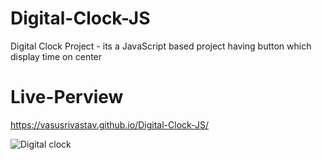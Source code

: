 # Digital-Clock-JS
Digital Clock Project - its a JavaScript based project having button which display time on center
# Live-Perview
https://vasusrivastav.github.io/Digital-Clock-JS/

![Digital clock](https://github.com/VasuSrivastav/Digital-Clock-JS/assets/115205203/ac77e7a5-b7ec-410f-b885-4d2efafdc612)
